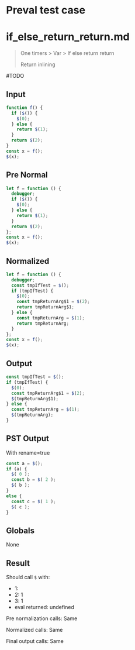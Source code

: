 # Preval test case

# if_else_return_return.md

> One timers > Var > If else return return
>
> Return inlining

#TODO

## Input

`````js filename=intro
function f() {
  if ($()) {
    $(0);
  } else {
    return $(1);
  }
  return $(2);
}
const x = f();
$(x);
`````

## Pre Normal


`````js filename=intro
let f = function () {
  debugger;
  if ($()) {
    $(0);
  } else {
    return $(1);
  }
  return $(2);
};
const x = f();
$(x);
`````

## Normalized


`````js filename=intro
let f = function () {
  debugger;
  const tmpIfTest = $();
  if (tmpIfTest) {
    $(0);
    const tmpReturnArg$1 = $(2);
    return tmpReturnArg$1;
  } else {
    const tmpReturnArg = $(1);
    return tmpReturnArg;
  }
};
const x = f();
$(x);
`````

## Output


`````js filename=intro
const tmpIfTest = $();
if (tmpIfTest) {
  $(0);
  const tmpReturnArg$1 = $(2);
  $(tmpReturnArg$1);
} else {
  const tmpReturnArg = $(1);
  $(tmpReturnArg);
}
`````

## PST Output

With rename=true

`````js filename=intro
const a = $();
if (a) {
  $( 0 );
  const b = $( 2 );
  $( b );
}
else {
  const c = $( 1 );
  $( c );
}
`````

## Globals

None

## Result

Should call `$` with:
 - 1: 
 - 2: 1
 - 3: 1
 - eval returned: undefined

Pre normalization calls: Same

Normalized calls: Same

Final output calls: Same
